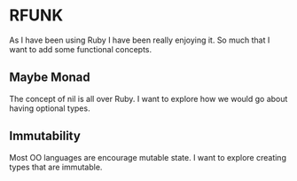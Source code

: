 # RFUNK

As I have been using Ruby I have been really enjoying it. So much that I want to add some functional concepts.

## Maybe Monad

The concept of nil is all over Ruby. I want to explore how we would go about having optional types.

## Immutability

Most OO languages are encourage mutable state. I want to explore creating types that are immutable.
